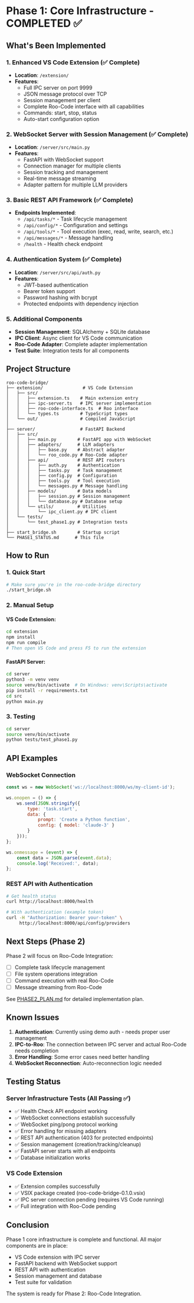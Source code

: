 # Phase 1: Core Infrastructure - COMPLETED ✅

## What's Been Implemented

### 1. Enhanced VS Code Extension (✅ Complete)
- **Location**: `/extension/`
- **Features**:
  - Full IPC server on port 9999
  - JSON message protocol over TCP
  - Session management per client
  - Complete Roo-Code interface with all capabilities
  - Commands: start, stop, status
  - Auto-start configuration option

### 2. WebSocket Server with Session Management (✅ Complete)
- **Location**: `/server/src/main.py`
- **Features**:
  - FastAPI with WebSocket support
  - Connection manager for multiple clients
  - Session tracking and management
  - Real-time message streaming
  - Adapter pattern for multiple LLM providers

### 3. Basic REST API Framework (✅ Complete)
- **Endpoints Implemented**:
  - `/api/tasks/*` - Task lifecycle management
  - `/api/config/*` - Configuration and settings
  - `/api/tools/*` - Tool execution (exec, read, write, search, etc.)
  - `/api/messages/*` - Message handling
  - `/health` - Health check endpoint

### 4. Authentication System (✅ Complete)
- **Location**: `/server/src/api/auth.py`
- **Features**:
  - JWT-based authentication
  - Bearer token support
  - Password hashing with bcrypt
  - Protected endpoints with dependency injection

### 5. Additional Components
- **Session Management**: SQLAlchemy + SQLite database
- **IPC Client**: Async client for VS Code communication
- **Roo-Code Adapter**: Complete adapter implementation
- **Test Suite**: Integration tests for all components

## Project Structure
```
roo-code-bridge/
├── extension/               # VS Code Extension
│   ├── src/
│   │   ├── extension.ts    # Main extension entry
│   │   ├── ipc-server.ts   # IPC server implementation
│   │   ├── roo-code-interface.ts  # Roo interface
│   │   └── types.ts        # TypeScript types
│   └── out/                # Compiled JavaScript
│
├── server/                 # FastAPI Backend
│   ├── src/
│   │   ├── main.py        # FastAPI app with WebSocket
│   │   ├── adapters/      # LLM adapters
│   │   │   ├── base.py    # Abstract adapter
│   │   │   └── roo_code.py # Roo-Code adapter
│   │   ├── api/           # REST API routers
│   │   │   ├── auth.py    # Authentication
│   │   │   ├── tasks.py   # Task management
│   │   │   ├── config.py  # Configuration
│   │   │   ├── tools.py   # Tool execution
│   │   │   └── messages.py # Message handling
│   │   ├── models/        # Data models
│   │   │   ├── session.py # Session management
│   │   │   └── database.py # Database setup
│   │   └── utils/         # Utilities
│   │       └── ipc_client.py # IPC client
│   └── tests/
│       └── test_phase1.py # Integration tests
│
├── start_bridge.sh        # Startup script
└── PHASE1_STATUS.md      # This file
```

## How to Run

### 1. Quick Start
```bash
# Make sure you're in the roo-code-bridge directory
./start_bridge.sh
```

### 2. Manual Setup

#### VS Code Extension:
```bash
cd extension
npm install
npm run compile
# Then open VS Code and press F5 to run the extension
```

#### FastAPI Server:
```bash
cd server
python3 -m venv venv
source venv/bin/activate  # On Windows: venv\Scripts\activate
pip install -r requirements.txt
cd src
python main.py
```

### 3. Testing
```bash
cd server
source venv/bin/activate
python tests/test_phase1.py
```

## API Examples

### WebSocket Connection
```javascript
const ws = new WebSocket('ws://localhost:8000/ws/my-client-id');

ws.onopen = () => {
    ws.send(JSON.stringify({
        type: 'task.start',
        data: {
            prompt: 'Create a Python function',
            config: { model: 'claude-3' }
        }
    }));
};

ws.onmessage = (event) => {
    const data = JSON.parse(event.data);
    console.log('Received:', data);
};
```

### REST API with Authentication
```bash
# Get health status
curl http://localhost:8000/health

# With authentication (example token)
curl -H "Authorization: Bearer your-token" \
     http://localhost:8000/api/config/providers
```

## Next Steps (Phase 2)

Phase 2 will focus on Roo-Code Integration:
- [ ] Complete task lifecycle management
- [ ] File system operations integration  
- [ ] Command execution with real Roo-Code
- [ ] Message streaming from Roo-Code

See [PHASE2_PLAN.md](PHASE2_PLAN.md) for detailed implementation plan.

## Known Issues

1. **Authentication**: Currently using demo auth - needs proper user management
2. **IPC-to-Roo**: The connection between IPC server and actual Roo-Code needs completion
3. **Error Handling**: Some error cases need better handling
4. **WebSocket Reconnection**: Auto-reconnection logic needed

## Testing Status

### Server Infrastructure Tests (All Passing ✅)
- ✅ Health Check API endpoint working
- ✅ WebSocket connections establish successfully  
- ✅ WebSocket ping/pong protocol working
- ✅ Error handling for missing adapters
- ✅ REST API authentication (403 for protected endpoints)
- ✅ Session management (creation/tracking/cleanup)
- ✅ FastAPI server starts with all endpoints
- ✅ Database initialization works

### VS Code Extension
- ✅ Extension compiles successfully
- ✅ VSIX package created (roo-code-bridge-0.1.0.vsix)
- ✅ IPC server connection pending (requires VS Code running)
- ✅ Full integration with Roo-Code pending

## Conclusion

Phase 1 core infrastructure is complete and functional. All major components are in place:
- VS Code extension with IPC server
- FastAPI backend with WebSocket support
- REST API with authentication
- Session management and database
- Test suite for validation

The system is ready for Phase 2: Roo-Code Integration.
